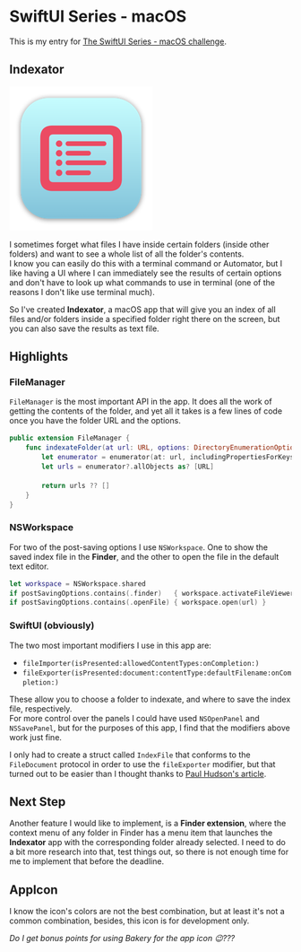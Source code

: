 # SwiftUI Series - macOS

This is my entry for [The SwiftUI Series - macOS challenge](https://www.swiftuiseries.com/macos). 


## Indexator

![Indexator AppIcon](./mac256.png)

I sometimes forget what files I have inside certain folders (inside other folders) and want to see a whole list of all the folder's contents.  
I know you can easily do this with a terminal command or Automator, but I like having a UI where I can immediately see the results of certain options and don't have to look up what commands to use in terminal (one of the reasons I don't like use terminal much).
  
So I've created **Indexator**, a macOS app that will give you an index of all files and/or folders inside a specified folder right there on the screen, but you can also save the results as text file.

## Highlights
### FileManager
`FileManager` is the most important API in the app. It does all the work of getting the contents of the folder, and yet all it takes is a few lines of code once you have the folder URL and the options.
``` swift
public extension FileManager {
    func indexateFolder(at url: URL, options: DirectoryEnumerationOptions) -> [URL] {
        let enumerator = enumerator(at: url, includingPropertiesForKeys: nil, options: options)
        let urls = enumerator?.allObjects as? [URL]
        
        return urls ?? []
    }
}
```

### NSWorkspace
For two of the post-saving options I use `NSWorkspace`. One to show the saved index file in the **Finder**, and the other to open the file in the default text editor.
``` swift
let workspace = NSWorkspace.shared
if postSavingOptions.contains(.finder)   { workspace.activateFileViewerSelecting([url]) }
if postSavingOptions.contains(.openFile) { workspace.open(url) }
```

### SwiftUI (obviously)
The two most important modifiers I use in this app are:  

- `fileImporter(isPresented:allowedContentTypes:onCompletion:)`
- `fileExporter(isPresented:document:contentType:defaultFilename:onCompletion:)`

These allow you to choose a folder to indexate, and where to save the index file, respectively.  
For more control over the panels I could have used `NSOpenPanel` and `NSSavePanel`, but for the purposes of this app, I find that the modifiers above work just fine.  

I only had to create a struct called `IndexFile` that conforms to the `FileDocument` protocol in order to use the `fileExporter` modifier, but that turned out to be easier than I thought thanks to [Paul Hudson's article](https://www.hackingwithswift.com/quick-start/swiftui/how-to-export-files-using-fileexporter).

## Next Step
Another feature I would like to implement, is a **Finder extension**, where the context menu of any folder in Finder has a menu item that launches the **Indexator** app with the corresponding folder already selected. I need to do a bit more research into that, test things out, so there is not enough time for me to implement that before the deadline.

## AppIcon
I know the icon's colors are not the best combination, but at least it's not a common combination, besides, this icon is for development only.  

*Do I get bonus points for using Bakery for the app icon 😉???*
